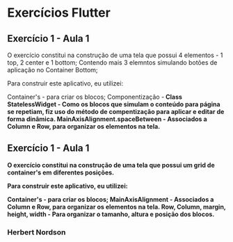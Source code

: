 # Exercícios Flutter 

## Exercício 1 - Aula 1

O exercício constitui na construção de uma tela que possui 4 elementos - 1 top, 2 center e 1 bottom; 
Contendo mais 3 elemntos simulando botões de aplicação no Container Bottom; 

Para construir este aplicativo, eu utilizei: 

Container's - para criar os blocos;
Componentização -<b> Class StatelessWidget <b>- Como os blocos que simulam o conteúdo para página se repetiam, fiz uso do método de compentização para aplicar e editar de forma dinâmica. 
MainAxisAlignment.spaceBetween - Associados a Column e Row, para organizar os elementos na tela. 

## Exercício 1 - Aula 1

O exercício constitui na construção de uma tela que possui um grid de container's em diferentes posições.

Para construir este aplicativo, eu utilizei: 

Container's - para criar os blocos;
MainAxisAlignment - Associados a Column e Row, para organizar os elementos na tela.
Row, Column, margin, height, width - Para organizar o tamanho, altura e posição dos blocos.


### Herbert Nordson
